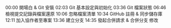 00:00 開場白 & Git 安裝
02:03 Git 基本設定與初始化
03:36 Git 檔案狀態
06:46 檢視提交記錄與檔案還原
10:06 忽略檔案清單
10:34 GitHub 註冊 & 同步儲存庫
12:11 加入協作者至專案
13:36 建立分支
14:35 發起合併請求 & 合併分支 
修改
